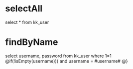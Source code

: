 selectAll
===
select * from kk_user

findByName
===
select username, password from kk_user where 1=1
@if(!isEmpty(username)){
and username = #username#
@}
